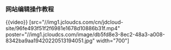 ### 网站编辑操作教程

{{video}} [src="//img1.jcloudcs.com/cn/jdcloud-site/96fe493f51f2f6981e1678d10886b31f.mp4" poster="//img1.jcloudcs.com/image/db5fd8e3-8ec2-48a3-a008-8342ba9aa19420220513194051.jpg" width="700"]

